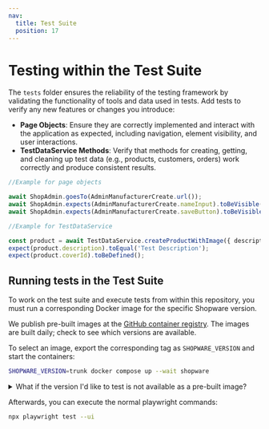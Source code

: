 ```yaml
---
nav:
  title: Test Suite
  position: 17
---
```


# Testing within the Test Suite

The `tests` folder ensures the reliability of the testing framework by validating the functionality of tools and data used in tests. Add tests to verify any new features or changes you introduce:

- **Page Objects**: Ensure they are correctly implemented and interact with the application as expected, including navigation, element visibility, and user interactions.
- **TestDataService Methods**: Verify that methods for creating, getting, and cleaning up test data (e.g., products, customers, orders) work correctly and produce consistent results.

```TypeScript
//Example for page objects

await ShopAdmin.goesTo(AdminManufacturerCreate.url());
await ShopAdmin.expects(AdminManufacturerCreate.nameInput).toBeVisible();
await ShopAdmin.expects(AdminManufacturerCreate.saveButton).toBeVisible();
```

```TypeScript
//Example for TestDataService

const product = await TestDataService.createProductWithImage({ description: 'Test Description' });
expect(product.description).toEqual('Test Description');
expect(product.coverId).toBeDefined();
```

## Running tests in the Test Suite

To work on the test suite and execute tests from within this repository, you must run a corresponding Docker image for the specific Shopware version.

We publish pre-built images at the [GitHub container registry](https://github.com/orgs/shopware/packages/container/package/acceptance-test-suite%2Ftest-image). The images are built daily; check to see which versions are available.

To select an image, export the corresponding tag as `SHOPWARE_VERSION` and start the containers:

```bash
SHOPWARE_VERSION=trunk docker compose up --wait shopware
```

<details>
<summary>What if the version I'd like to test is not available as a pre-built image?</summary>

If you want to test with an image that's not available already, you can build it yourself by exporting a few more variables:

```bash
export PHP_VERSION="8.3" # PHP version of the base image
export SHOPWARE_VERSION="v6.5.8.0" # Shopware version to check out. This may be either a branch or a tag, depending on the value of SHOPWARE_BUILD_SOURCE
export SHOPWARE_BUILD_SOURCE="tag" # Either "branch" or "tag"

docker compose up --attach-dependencies shopware # This will build the image if it's not available
```
</details>

Afterwards, you can execute the normal playwright commands:

```bash
npx playwright test --ui
```
